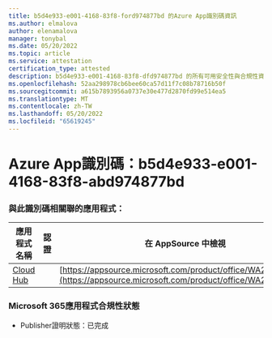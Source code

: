 ```yaml
---
title: b5d4e933-e001-4168-83f8-ford974877bd 的Azure App識別碼資訊
ms.author: elmalova
author: elenamalova
manager: tonybal
ms.date: 05/20/2022
ms.topic: article
ms.service: attestation
certification_type: attested
description: b5d4e933-e001-4168-83f8-dfd974877bd 的所有可用安全性與合規性資訊。
ms.openlocfilehash: 52aa298978cb6bee60ca57d11f7c08b78716b50f
ms.sourcegitcommit: a615b7893956a0737e30e477d2870fd99e514ea5
ms.translationtype: MT
ms.contentlocale: zh-TW
ms.lasthandoff: 05/20/2022
ms.locfileid: "65619245"
---
```

# <a name="azure-app-id-b5d4e933-e001-4168-83f8-abdd974877bd"></a>Azure App識別碼：b5d4e933-e001-4168-83f8-abd974877bd


### <a name="apps-associated-with-this-id"></a>與此識別碼相關聯的應用程式：
| **應用程式名稱** | **認證** | **在 AppSource 中檢視** |
|--------------|---------------|-----------------------|
| [Cloud Hub](../forward/WA200003034.md) |  | [https://appsource.microsoft.com/product/office/WA200003034](https://appsource.microsoft.com/product/office/WA200003034) |

### <a name="microsoft-365-app-compliance-status"></a>Microsoft 365應用程式合規性狀態
- Publisher證明狀態：已完成
